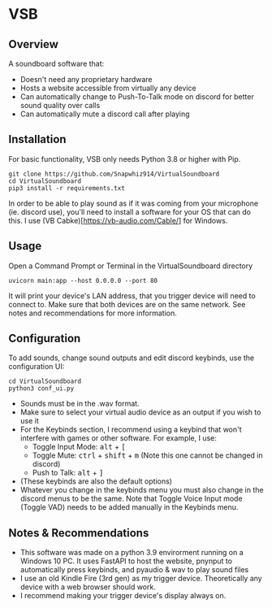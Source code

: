 # VSB
## Overview
A soundboard software that:
 - Doesn't need any proprietary hardware
 - Hosts a website accessible from virtually any device
 - Can automatically change to Push-To-Talk mode on discord for better sound quality over calls
 - Can automatically mute a discord call after playing

## Installation
For basic functionality, VSB only needs Python 3.8 or higher with Pip.
```
git clone https://github.com/Snapwhiz914/VirtualSoundboard
cd VirtualSoundboard
pip3 install -r requirements.txt
```
In order to be able to play sound as if it was coming from your microphone (ie. discord use), you'll need to install a software for your OS that can do this. I use (VB Cabke)[https://vb-audio.com/Cable/] for Windows.

## Usage
Open a Command Prompt or Terminal in the VirtualSoundboard directory
```
uvicorn main:app --host 0.0.0.0 --port 80
```
It will print your device's LAN address, that you trigger device will need to connect to. Make sure that both devices are on the same network. See notes and recommendations for more information.

## Configuration
To add sounds, change sound outputs and edit discord keybinds, use the configuration UI:
```
cd VirtualSoundboard
python3 conf_ui.py
```
 - Sounds must be in the .wav format.
 - Make sure to select your virtual audio device as an output if you wish to use it
 - For the Keybinds section, I recommend using a keybind that won't interfere with games or other software. For example, I use:
   - Toggle Input Mode: <kbd>alt</kbd> + <kbd>[</kbd>
   - Toggle Mute: <kbd>ctrl</kbd> + <kbd>shift</kbd> + <kbd>m</kbd> (Note this one cannot be changed in discord)
   - Push to Talk: <kbd>alt</kbd> + <kbd>]</kbd>
 - (These keybinds are also the default options)
 - Whatever you change in the keybinds menu you must also change in the discord menus to be the same. Note that Toggle Voice Input mode (Toggle VAD) needs to be added manually in the Keybinds menu.

## Notes & Recommendations
 - This software was made on a python 3.9 envirorment running on a Windows 10 PC. It uses FastAPI to host the website, pnynput to automatically press keybinds, and pyaudio & wav to play sound files
 - I use an old Kindle Fire (3rd gen) as my trigger device. Theoretically any device with a web browser should work.
 - I recommend making your trigger device's display always on.
